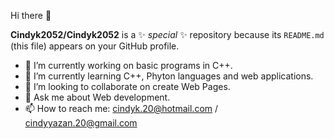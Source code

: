 Hi there 👋


**Cindyk2052/Cindyk2052** is a ✨ _special_ ✨ repository because its `README.md` (this file) appears on your GitHub profile.

- 🔭 I’m currently working on basic programs in C++.
- 🌱 I’m currently learning C++, Phyton languages and web applications.
- 👯 I’m looking to collaborate on create Web Pages.
- 💬 Ask me about Web development.
- 📫 How to reach me: cindyk.20@hotmail.com / cindyyazan.20@gmail.com
 <!--😄 Pronouns: ...
- ⚡ Fun fact: ...-->
 <!--🤔 I’m looking for help with ...-->
